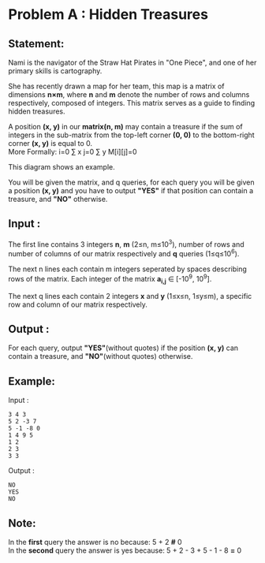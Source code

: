 # Problem A : Hidden Treasures

## Statement:



Nami is the navigator of the Straw Hat Pirates in "One Piece", and one of her primary skills is cartography. 

She has recently drawn a map for her team, this map is a matrix of dimensions **n×m**, where **n** and **m** denote the number of rows and columns respectively, composed of integers. This matrix serves as a guide to finding hidden treasures.

A position **(x, y)** in our **matrix(n, m)** may contain a treasure if the sum of integers in the sub-matrix from the top-left corner **(0, 0)** to the bottom-right corner **(x, y)** is equal to 0.
<br>More Formally: i=0 ∑ x j=0 ∑ y M[i][j]=0

This diagram shows an example.


You will be given the matrix, and q queries, for each query you will be given a position **(x, y)** and you have to output **"YES"** if that position can contain a treasure, and **"NO"** otherwise.


## Input :
The first line contains 3 integers **n**, **m** (2≤n, m≤10<sup>3</sup>), number of rows and number of columns of our matrix respectively and **q** queries (1≤q≤10<sup>6</sup>).

The next n lines each contain m integers seperated by spaces describing rows of the matrix. Each integer of the matrix **a<sub>i,j</sub>** &isin; [-10<sup>9</sup>, 10<sup>9</sup>].

The next q lines each contain 2 integers **x** and **y** (1≤x≤n, 1≤y≤m), a specific row and column of our matrix respectively.


## Output :
For each query, output **"YES"**(without quotes) if the position **(x, y)** can contain a treasure, and **"NO"**(without quotes) otherwise.

## Example:
Input :  

```
3 4 3
5 2 -3 7
5 -1 -8 0
1 4 9 5
1 2
2 3
3 3
```

Output :  

```
NO
YES
NO
```
## Note:
In the **first** query the answer is no because: 5 + 2 **#** 0
<br>In the **second** query the answer is yes because: 5 + 2 - 3 + 5 - 1 - 8 **=** 0